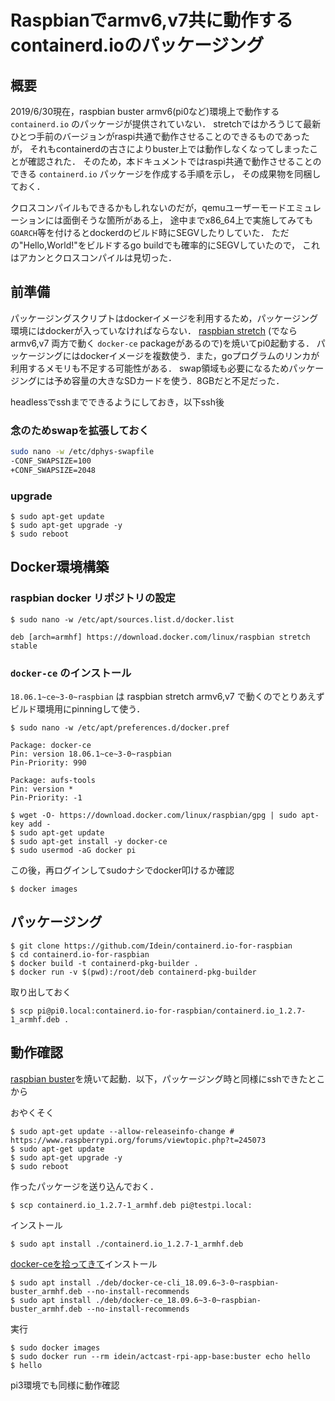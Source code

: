 # Raspbianでarmv6,v7共に動作するcontainerd.ioのパッケージング

## 概要

2019/6/30現在，raspbian buster armv6(pi0など)環境上で動作する `containerd.io` のパッケージが提供されていない．
stretchではかろうじて最新ひとつ手前のバージョンがraspi共通で動作させることのできるものであったが，
それもcontainerdの古さによりbuster上では動作しなくなってしまったことが確認された．
そのため，本ドキュメントではraspi共通で動作させることのできる `containerd.io` パッケージを作成する手順を示し，
その成果物を同梱しておく．

クロスコンパイルもできるかもしれないのだが，qemuユーザーモードエミュレーションには面倒そうな箇所がある上，
途中までx86_64上で実施してみても`GOARCH`等を付けるとdockerdのビルド時にSEGVしたりしていた．
ただの"Hello,World!"をビルドするgo buildでも確率的にSEGVしていたので，
これはアカンとクロスコンパイルは見切った．

## 前準備

パッケージングスクリプトはdockerイメージを利用するため，パッケージング環境にはdockerが入っていなければならない．
[raspbian stretch](https://downloads.raspberrypi.org/raspbian_lite/images/raspbian_lite-2019-04-09/2019-04-08-raspbian-stretch-lite.zip) (でなら armv6,v7 両方で動く `docker-ce` packageがあるので)を焼いてpi0起動する．
パッケージングにはdockerイメージを複数使う．また，goプログラムのリンカが利用するメモリも不足する可能性がある．
swap領域も必要になるためパッケージングには予め容量の大きなSDカードを使う．8GBだと不足だった．

headlessでsshまでできるようにしておき，以下ssh後

### 念のためswapを拡張しておく

```bash
sudo nano -w /etc/dphys-swapfile
-CONF_SWAPSIZE=100
+CONF_SWAPSIZE=2048
```

### upgrade

```console
$ sudo apt-get update
$ sudo apt-get upgrade -y
$ sudo reboot
```

## Docker環境構築

### raspbian docker リポジトリの設定

```console
$ sudo nano -w /etc/apt/sources.list.d/docker.list
```

```
deb [arch=armhf] https://download.docker.com/linux/raspbian stretch stable
```

### `docker-ce` のインストール

`18.06.1~ce~3-0~raspbian` は raspbian stretch armv6,v7 で動くのでとりあえずビルド環境用にpinningして使う．

```console
$ sudo nano -w /etc/apt/preferences.d/docker.pref
```

```
Package: docker-ce
Pin: version 18.06.1~ce~3-0~raspbian
Pin-Priority: 990

Package: aufs-tools
Pin: version *
Pin-Priority: -1
```

```console
$ wget -O- https://download.docker.com/linux/raspbian/gpg | sudo apt-key add -
$ sudo apt-get update
$ sudo apt-get install -y docker-ce
$ sudo usermod -aG docker pi
```

この後，再ログインしてsudoナシでdocker叩けるか確認

```console
$ docker images
```

## パッケージング

```console
$ git clone https://github.com/Idein/containerd.io-for-raspbian
$ cd containerd.io-for-raspbian
$ docker build -t containerd-pkg-builder .
$ docker run -v $(pwd):/root/deb containerd-pkg-builder
```

取り出しておく

```console
$ scp pi@pi0.local:containerd.io-for-raspbian/containerd.io_1.2.7-1_armhf.deb .
```

## 動作確認


[raspbian buster](https://downloads.raspberrypi.org/raspbian_lite/images/raspbian_lite-2019-06-24/2019-06-20-raspbian-buster-lite.zip)を焼いて起動．以下，パッケージング時と同様にsshできたとこから

おやくそく

```console
$ sudo apt-get update --allow-releaseinfo-change # https://www.raspberrypi.org/forums/viewtopic.php?t=245073
$ sudo apt-get update
$ sudo apt-get upgrade -y
$ sudo reboot
```

作ったパッケージを送り込んでおく．

```console
$ scp containerd.io_1.2.7-1_armhf.deb pi@testpi.local:
```

インストール

```console
$ sudo apt install ./containerd.io_1.2.7-1_armhf.deb
```

[docker-ceを拾ってきて](https://github.com/Idein/docker-ce-for-raspbian-buster/releases)インストール

```console
$ sudo apt install ./deb/docker-ce-cli_18.09.6~3-0~raspbian-buster_armhf.deb --no-install-recommends
$ sudo apt install ./deb/docker-ce_18.09.6~3-0~raspbian-buster_armhf.deb --no-install-recommends
```

実行

```console
$ sudo docker images
$ sudo docker run --rm idein/actcast-rpi-app-base:buster echo hello
$ hello
```

pi3環境でも同様に動作確認
